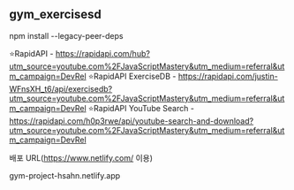 ## gym_exercisesd

npm install --legacy-peer-deps

⭐RapidAPI - https://rapidapi.com/hub?utm_source=youtube.com%2FJavaScriptMastery&utm_medium=referral&utm_campaign=DevRel
⭐RapidAPI ExerciseDB - https://rapidapi.com/justin-WFnsXH_t6/api/exercisedb?utm_source=youtube.com%2FJavaScriptMastery&utm_medium=referral&utm_campaign=DevRel
⭐RapidAPI YouTube Search - https://rapidapi.com/h0p3rwe/api/youtube-search-and-download?utm_source=youtube.com%2FJavaScriptMastery&utm_medium=referral&utm_campaign=DevRel

배포 URL(https://www.netlify.com/ 이용)

gym-project-hsahn.netlify.app
